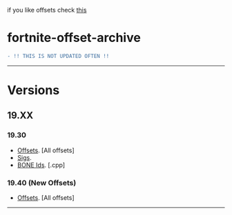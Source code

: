 if you like offsets check [this](https://github.com/ofDataa/offsets)

# fortnite-offset-archive
```diff
- !! THIS IS NOT UPDATED OFTEN !! 
```

---------------------
# Versions

## 19.XX

### 19.30
- [Offsets](https://github.com/ofDataa/fortnite-offset-archive/blob/main/19.xx/19.30%20%7C%20Offsets). [All offsets]
- [Sigs](https://github.com/ofDataa/fortnite-offset-archive/blob/main/19.xx/19.30%20%7C%20Sigs).
- [BONE Ids](https://github.com/ofDataa/fortnite-offset-archive/blob/main/19.xx/19.30%20%7C%20Bone%20ID's). [.cpp]

### 19.40 (New Offsets)
- [Offsets](https://github.com/ofDataa/fortnite-offset-archive/blob/main/19.xx/19.30%20%7C%20Offsets). [All offsets]

---------------------
